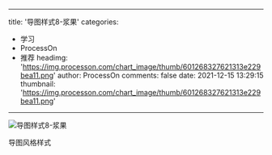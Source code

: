 
---
title: '导图样式8-浆果'
categories: 
 - 学习
 - ProcessOn
 - 推荐
headimg: 'https://img.processon.com/chart_image/thumb/601268327621313e229bea11.png'
author: ProcessOn
comments: false
date: 2021-12-15 13:29:15
thumbnail: 'https://img.processon.com/chart_image/thumb/601268327621313e229bea11.png'
---

<div>   
<img class="thumb" alt="导图样式8-浆果" src="https://img.processon.com/chart_image/thumb/601268327621313e229bea11.png" referrerpolicy="no-referrer">
<p>导图风格样式</p>  
</div>
            